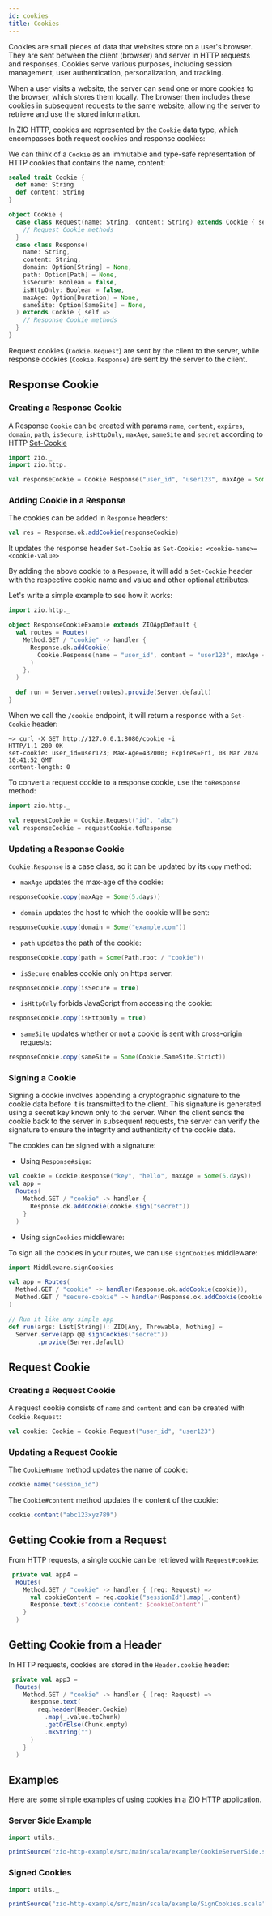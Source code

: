 ```yaml
---
id: cookies
title: Cookies
---
```


Cookies are small pieces of data that websites store on a user's browser. They are sent between the client (browser) and server in HTTP requests and responses. Cookies serve various purposes, including session management, user authentication, personalization, and tracking.

When a user visits a website, the server can send one or more cookies to the browser, which stores them locally. The browser then includes these cookies in subsequent requests to the same website, allowing the server to retrieve and use the stored information.

In ZIO HTTP, cookies are represented by the `Cookie` data type, which encompasses both request cookies and response cookies:

We can think of a `Cookie` as an immutable and type-safe representation of HTTP cookies that contains the name, content:

```scala
sealed trait Cookie {
  def name: String
  def content: String
}

object Cookie {
  case class Request(name: String, content: String) extends Cookie { self =>
    // Request Cookie methods
  }
  case class Response(
    name: String,
    content: String,
    domain: Option[String] = None,
    path: Option[Path] = None,
    isSecure: Boolean = false,
    isHttpOnly: Boolean = false,
    maxAge: Option[Duration] = None,
    sameSite: Option[SameSite] = None,
  ) extends Cookie { self =>
    // Response Cookie methods   
  }
}
```

Request cookies (`Cookie.Request`) are sent by the client to the server, while response cookies (`Cookie.Response`) are sent by the server to the client.

## Response Cookie

### Creating a Response Cookie

A Response `Cookie` can be created with params `name`, `content`, `expires`, `domain`, `path`, `isSecure`, `isHttpOnly`, `maxAge`, `sameSite` and `secret` according to HTTP [Set-Cookie](https://developer.mozilla.org/en-US/docs/Web/HTTP/Headers/Set-Cookie)

```scala mdoc
import zio._
import zio.http._

val responseCookie = Cookie.Response("user_id", "user123", maxAge = Some(5.days))
```

### Adding Cookie in a Response

The cookies can be added in `Response` headers:

```scala mdoc:compile-only
val res = Response.ok.addCookie(responseCookie)
```

It updates the response header `Set-Cookie` as ```Set-Cookie: <cookie-name>=<cookie-value>```

By adding the above cookie to a `Response`, it will add a `Set-Cookie` header with the respective cookie name and value and other optional attributes.

Let's write a simple example to see how it works:

```scala mdoc:compile-only
import zio.http._

object ResponseCookieExample extends ZIOAppDefault {
  val routes = Routes(
    Method.GET / "cookie" -> handler {
      Response.ok.addCookie(
        Cookie.Response(name = "user_id", content = "user123", maxAge = Some(5.days))
      )
    },
  )

  def run = Server.serve(routes).provide(Server.default)
}
```

When we call the `/cookie` endpoint, it will return a response with a `Set-Cookie` header:

```
~> curl -X GET http://127.0.0.1:8080/cookie -i
HTTP/1.1 200 OK
set-cookie: user_id=user123; Max-Age=432000; Expires=Fri, 08 Mar 2024 10:41:52 GMT
content-length: 0
```

To convert a request cookie to a response cookie, use the `toResponse` method:

```scala mdoc:silent:nest
import zio.http._

val requestCookie = Cookie.Request("id", "abc")
val responseCookie = requestCookie.toResponse
```

### Updating a Response Cookie

`Cookie.Response` is a case class, so it can be updated by its `copy` method:

- `maxAge` updates the max-age of the cookie:

```scala mdoc:compile-only
responseCookie.copy(maxAge = Some(5.days))
```

- `domain` updates the host to which the cookie will be sent:

```scala mdoc:compile-only
responseCookie.copy(domain = Some("example.com"))
```

- `path` updates the path of the cookie:

```scala mdoc:compile-only
responseCookie.copy(path = Some(Path.root / "cookie"))
```

- `isSecure` enables cookie only on https server:

```scala mdoc:compile-only
responseCookie.copy(isSecure = true)
```

- `isHttpOnly` forbids JavaScript from accessing the cookie:

```scala mdoc:compile-only
responseCookie.copy(isHttpOnly = true)
```

- `sameSite` updates whether or not a cookie is sent with cross-origin requests:

```scala mdoc:compile-only
responseCookie.copy(sameSite = Some(Cookie.SameSite.Strict))
```

### Signing a Cookie

Signing a cookie involves appending a cryptographic signature to the cookie data before it is transmitted to the client. This signature is generated using a secret key known only to the server. When the client sends the cookie back to the server in subsequent requests, the server can verify the signature to ensure the integrity and authenticity of the cookie data.

The cookies can be signed with a signature:

- Using `Response#sign`:

```scala mdoc:silent:nest
val cookie = Cookie.Response("key", "hello", maxAge = Some(5.days))
val app = 
  Routes(
    Method.GET / "cookie" -> handler {
      Response.ok.addCookie(cookie.sign("secret"))
    }
  )
```

- Using `signCookies` middleware:

To sign all the cookies in your routes, we can use `signCookies` middleware:

```scala mdoc:silent:nest
import Middleware.signCookies

val app = Routes(
  Method.GET / "cookie" -> handler(Response.ok.addCookie(cookie)),
  Method.GET / "secure-cookie" -> handler(Response.ok.addCookie(cookie.copy(isSecure = true)))
)

// Run it like any simple app
def run(args: List[String]): ZIO[Any, Throwable, Nothing] =
  Server.serve(app @@ signCookies("secret"))
        .provide(Server.default)
```

## Request Cookie

### Creating a Request Cookie

A request cookie consists of `name` and `content` and can be created with `Cookie.Request`:

```scala mdoc:nest
val cookie: Cookie = Cookie.Request("user_id", "user123")
```

### Updating a Request Cookie

The `Cookie#name` method updates the name of cookie:

```scala mdoc
cookie.name("session_id")
```

The `Cookie#content` method updates the content of the cookie:

```scala mdoc
cookie.content("abc123xyz789")
```

## Getting Cookie from a Request

From HTTP requests, a single cookie can be retrieved with `Request#cookie`:

```scala mdoc:compile-only
 private val app4 = 
  Routes(
    Method.GET / "cookie" -> handler { (req: Request) =>
      val cookieContent = req.cookie("sessionId").map(_.content)
      Response.text(s"cookie content: $cookieContent")
    }
  )
```

## Getting Cookie from a Header

In HTTP requests, cookies are stored in the `Header.cookie` header:

```scala mdoc:compile-only
 private val app3 = 
  Routes(
    Method.GET / "cookie" -> handler { (req: Request) =>
      Response.text(
        req.header(Header.Cookie)
          .map(_.value.toChunk)
          .getOrElse(Chunk.empty)
          .mkString("")
      )
    }
  )
```

## Examples

Here are some simple examples of using cookies in a ZIO HTTP application.

### Server Side Example

```scala mdoc:passthrough
import utils._

printSource("zio-http-example/src/main/scala/example/CookieServerSide.scala")
```

### Signed Cookies

```scala mdoc:passthrough
import utils._

printSource("zio-http-example/src/main/scala/example/SignCookies.scala")
```
